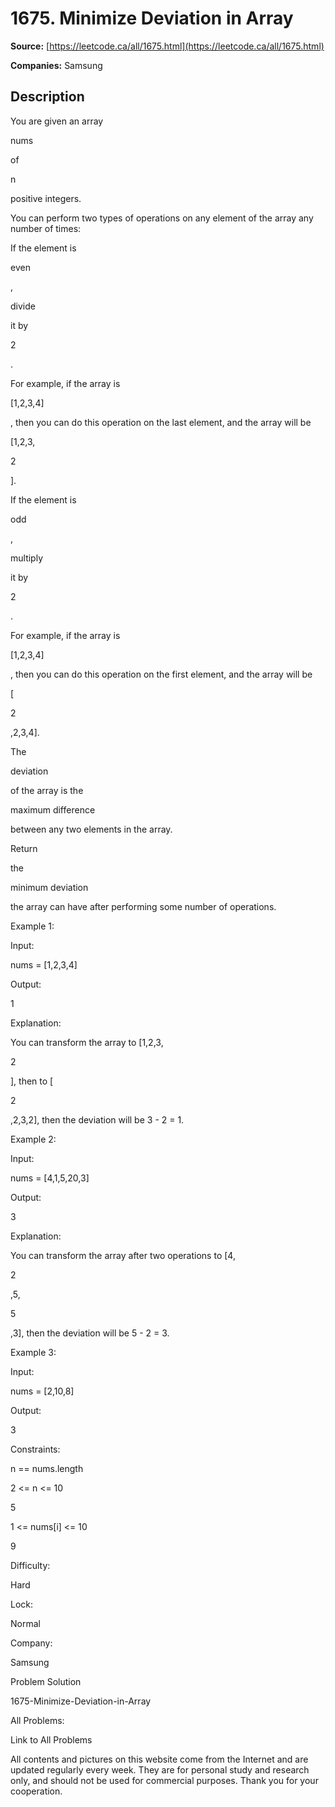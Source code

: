 # 1675. Minimize Deviation in Array

**Source:** [https://leetcode.ca/all/1675.html](https://leetcode.ca/all/1675.html)

**Companies:** Samsung

## Description

You are given an array

nums

of

n

positive integers.

You can perform two types of operations on any element of the array any number of
                times:

If the element is

even

,

divide

it by

2

.

For example, if the array is

[1,2,3,4]

, then you can do
                            this operation on the last element, and the array will be

[1,2,3,

2

].

If the element is

odd

,

multiply

it by

2

.

For example, if the array is

[1,2,3,4]

, then you can do
                            this operation on the first element, and the array will be

[

2

,2,3,4].

The

deviation

of the array is the

maximum
                difference

between any two elements in the array.

Return

the

minimum deviation

the array can have after performing
                some number of operations.

Example 1:

Input:

nums = [1,2,3,4]

Output:

1

Explanation:

You can transform the array to [1,2,3,

2

], then to [

2

,2,3,2], then the deviation will be 3 - 2 = 1.

Example 2:

Input:

nums = [4,1,5,20,3]

Output:

3

Explanation:

You can transform the array after two operations to [4,

2

,5,

5

,3], then the deviation will be 5 - 2 = 3.

Example 3:

Input:

nums = [2,10,8]

Output:

3

Constraints:

n == nums.length

2 <= n <= 10

5

1 <= nums[i] <= 10

9

Difficulty:

Hard

Lock:

Normal

Company:

Samsung

Problem Solution

1675-Minimize-Deviation-in-Array

All Problems:

Link to All Problems

All contents and pictures on this website come from the Internet and are updated regularly every week. They are for personal study and research only, and should not be used for commercial purposes. Thank you for your cooperation.

